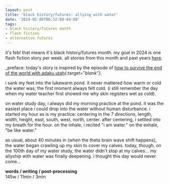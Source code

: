 ```yaml
---
layout: post
title: 'black history/futures: allying with water'
date: '2024-02-06T06:52:00-04:00'
tags:
- black history/futures month
- flash fiction
- alternative futures
--- 
```


<p class="message">it's feb! that means it's black history/futures month. my goal in 2024 is one flash fiction story per week. all stories from this month and past years <a href="{{ site.baseurl }}tags/#black%20history/futures%20month-ref">here</a>.</p>

_preface:  today's story is inspired by the episode of [how to survive the end of the world with adaku utah](https://endoftheworldshow.org/episodes/witch-school-chapter-19-adaku-utah){:target="_blank"}._

i sank my feet into the lukewarm pond. it never mattered how warm or cold the water was; the first moment always felt cold. (i still remember the day when my water teacher first showed me why skin registers wet as cold). 

on water study day, i always did my morning practice at the pond. it was the easiest place i could drop into the water without human disturbance. i started my hour as is my practice: centering in the 7 directions, length, width, height, east, south, west, north, center. after centering, i settled into my breath for the hour. on the inhale, i   recited "i am water." on the exhale, "be like water." 

as usual, about 40 minutes in (when the theta brain wave shift happens), the water began crawling up my skin to cover my calves. today, though, on the 100th day of my water study, the water didn't stop at my calves... my allyship with water was finally deepening. i thought this day would never come...

<!-- hyperlink bank -->


<!-- &#042; = asterisk -->
<!-- &#039; = single quote '-->

**words / writing / post-processing**  
145w / 11min / 3min